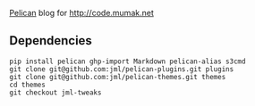 [Pelican](http://blog.getpelican.com/) blog for http://code.mumak.net

## Dependencies

    pip install pelican ghp-import Markdown pelican-alias s3cmd
    git clone git@github.com:jml/pelican-plugins.git plugins
    git clone git@github.com:jml/pelican-themes.git themes
    cd themes
    git checkout jml-tweaks
